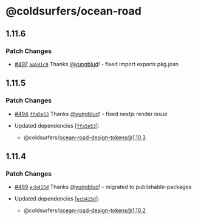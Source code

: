 # @coldsurfers/ocean-road

## 1.11.6

### Patch Changes

- [#497](https://github.com/coldsurfers/surfers-root/pull/497) [`aa581c9`](https://github.com/coldsurfers/surfers-root/commit/aa581c9c0d45e9d738739055cc741c3d57424121) Thanks [@yungblud](https://github.com/yungblud)! - fixed import exports pkg.josn

## 1.11.5

### Patch Changes

- [#494](https://github.com/coldsurfers/surfers-root/pull/494) [`ffa5e53`](https://github.com/coldsurfers/surfers-root/commit/ffa5e536820d303eaa2103b68f6ddc6f088c5885) Thanks [@yungblud](https://github.com/yungblud)! - fixed nextjs render issue

- Updated dependencies [[`ffa5e53`](https://github.com/coldsurfers/surfers-root/commit/ffa5e536820d303eaa2103b68f6ddc6f088c5885)]:
  - @coldsurfers/ocean-road-design-tokens@1.10.3

## 1.11.4

### Patch Changes

- [#489](https://github.com/coldsurfers/surfers-root/pull/489) [`ecb415d`](https://github.com/coldsurfers/surfers-root/commit/ecb415da7ed8ee8844ee7df7f287593df24e6e53) Thanks [@yungblud](https://github.com/yungblud)! - migrated to publishable-packages

- Updated dependencies [[`ecb415d`](https://github.com/coldsurfers/surfers-root/commit/ecb415da7ed8ee8844ee7df7f287593df24e6e53)]:
  - @coldsurfers/ocean-road-design-tokens@1.10.2
